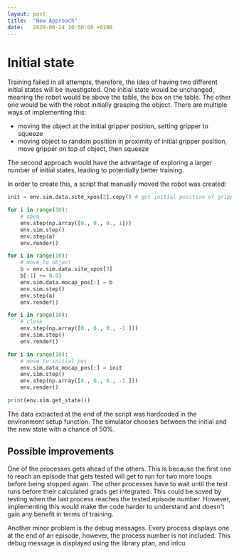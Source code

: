 ```yaml
---
layout: post
title:  "New Approach"
date:   2020-06-24 10:50:00 +0100
---
```

# Initial state
Training failed in all attempts, therefore, the idea of having two different initial states will be investigated. One initial state would be unchanged, meaning the robot would be above the table, the box on the table. The other one would be with the robot initially grasping the object. There are multiple ways of implementing this:
- moving the object at the initial gripper position, setting gripper to squeeze
- moving object to random position in proximity of initial gripper position, move gripper on top of object, then squeeze

The second approach would have the advantage of exploring a larger number of initial states, leading to potentially better training.

In order to create this, a script that manually moved the robot was created:
~~~ python
init = env.sim.data.site_xpos[2].copy() # get initial position of gripper

for i in range(10):
    # open
    env.step(np.array([0., 0., 0., 1]))
    env.sim.step()
    env.step(a)
    env.render()

for i in range(10):
    # move to object
    b = env.sim.data.site_xpos[3]
    b[-1] += 0.03
    env.sim.data.mocap_pos[:] = b
    env.sim.step()
    env.step(a)
    env.render()

for i in range(10):
    # close
    env.step(np.array([0., 0., 0., -1.]))
    env.sim.step()
    env.render()

for i in range(10):
    # move to initial pos
    env.sim.data.mocap_pos[:] = init
    env.sim.step()
    env.step(np.array([0., 0., 0., -1.]))
    env.render()

print(env.sim.get_state())
~~~

The data extracted at the end of the script was hardcoded in the environment setup function. The simulator chooses between the initial and the new state with a chance of 50%.

## Possible improvements
One of the processes gets ahead of the others. This is because the first one to reach an episode that gets tested will get to run for two more loops before being stopped again. The other processes have to wait until the test runs before their calculated grads get integrated. This could be soved by testing when the last process reaches the tested episode number. However, implementing this would make the code harder to understand and doesn't gain any benefit in terms of training.

Another minor problem is the debug messages. Every process displays one at the end of an episode, however, the process number is not included. This debug message is displayed using the library ptan, and inlcu